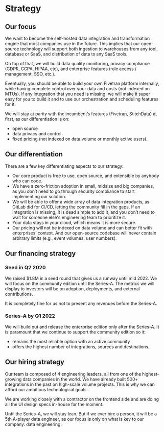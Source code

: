 # Strategy

## **Our focus**

We want to become the self-hosted data integration and transformation engine that most companies use in the future. This implies that our open-source technology will support both ingestion to warehouses from any tool, database or SaaS, and distribution of data to any SaaS tools.

On top of that, we will build data quality monitoring, privacy compliance \(GDPR, CCPA, HIPAA, etc\), and enterprise features \(role access / management, SSO, etc.\).

Eventually, you should be able to build your own Fivetran platform internally, while having complete control over your data and costs \(not indexed on MTUs\). If any integration that you need is missing, we will make it super easy for you to build it and to use our orchestration and scheduling features for it. 

We will stay at parity with the incumbent’s features \(Fivetran, StitchData\) at first, as our differentiation is on:

* open source
* data privacy and control
* fixed pricing \(not indexed on data volume or monthly active users\). 

## **Our differentiation**

There are a few key differentiating aspects to our strategy:

* Our core product is free to use, open source, and extensible by anybody who can code. 
* We have a zero-friction adoption in small, midsize and big companies, as you don’t need to go through security compliance to start implementing our solution.
* We will be able to offer a wide array of data integration products, as GitLab did for CI/CD, letting the community fill in the gaps. If an integration is missing, it is dead simple to add it, and you don’t need to wait for someone else's engineering team to prioritize it.
* Your data stays in your cloud, which means it is more secure.
* Our pricing will not be indexed on data volume and can better fit with enterprises’ context. And our open-source codebase will never contain arbitrary limits \(e.g., event volumes, user numbers\).

## **Our financing strategy**

### **Seed in Q2 2020**

We raised $1.8M in a seed round that gives us a runway until mid 2022. We will focus on the community edition until the Series-A. The metrics we will display to investors will be on adoption, deployments, and external contributions.

It is completely fine for us not to present any revenues before the Series-A. 

### **Series-A by Q1 2022**

We will build out and release the enterprise edition only after the Series-A. It is paramount that we continue to support the community edition so it:

* remains the most reliable option with an active community
* offers the highest number of integrations, sources and destinations. 

## **Our hiring strategy**

Our team is composed of 4 engineering leaders, all from one of the highest-growing data companies in the world. We have already built 500+ integrations in the past on high-scale volume projects. This is why we can afford our ambitious technological goals. 

We are working closely with a contractor on the frontend side and are doing all the UI design specs in-house for the moment. 

Until the Series-A, we will stay lean. But if we ever hire a person, it will be a 5th A-player data engineer, as our focus is only on what is key to our company: data engineering.

